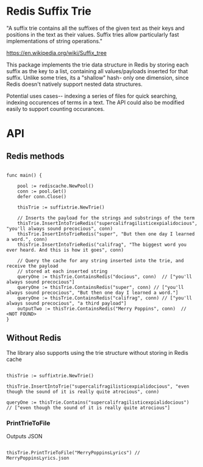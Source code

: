 # Redis Suffix Trie

"A suffix trie contains all the suffixes of the given text as their keys and positions in the text as their values. Suffix tries allow particularly fast implementations of string operations."

https://en.wikipedia.org/wiki/Suffix_tree

This package implements the trie data structure in Redis by storing each suffix as the key to a list, containing all values/payloads inserted for that suffix. Unlike some tries, its a "shallow" hash- only one dimension, since Redis doesn't natively support nested data structures. 

Potential uses cases-- indexing a series of files for quick searching, indexing occurences of terms in a text. The API could also be modified easily to support counting occurances. 

# API

## Redis methods

```golang

func main() {

	pool := rediscache.NewPool()
	conn := pool.Get()
	defer conn.Close()

    thisTrie := suffixtrie.NewTrie()
    
    // Inserts the payload for the strings and substrings of the term
    thisTrie.InsertIntoTrieRedis("supercalifragilisticexpialidocious", "you'll always sound precocious", conn)
    thisTrie.InsertIntoTrieRedis("super", "But then one day I learned a word.", conn)
    thisTrie.InsertIntoTrieRedis("califrag", "The biggest word you ever heard. And this is how it goes", conn)

    // Query the cache for any string inserted into the trie, and receive the payload
    // stored at each inserted string  
    queryOne := thisTrie.ContainsRedis("docious", conn)  // ["you'll always sound precocious"]
    queryOne := thisTrie.ContainsRedis("super", conn) // ["you'll always sound precocious", "But then one day I learned a word."]
    queryOne := thisTrie.ContainsRedis("califrag", conn) // ["you'll always sound precocious", "a third payload"]
    outputTwo := thisTrie.ContainsRedis("Merry Poppins", conn)  // <NOT FOUND>
}
```

## Without Redis

The library also supports using the trie structure without storing in Redis cache 

```golang

thisTrie := suffixtrie.NewTrie()

thisTrie.InsertIntoTrie("supercalifragilisticexpialidocious", "even though the sound of it is really quite atrocious", conn)

queryOne := thisTrie.Contains("supercalifragilisticexpialidocious")  // ["even though the sound of it is really quite atrocious"]

```

### PrintTrieToFile

Outputs JSON

```golang

thisTrie.PrintTrieToFile("MerryPoppinsLyrics") // MerryPoppinsLyrics.json

```